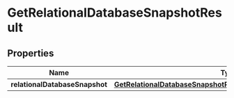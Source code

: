 

# GetRelationalDatabaseSnapshotResult


## Properties

| Name | Type | Description | Notes |
|------------ | ------------- | ------------- | -------------|
|**relationalDatabaseSnapshot** | [**GetRelationalDatabaseSnapshotResultRelationalDatabaseSnapshot**](GetRelationalDatabaseSnapshotResultRelationalDatabaseSnapshot.md) |  |  [optional] |



